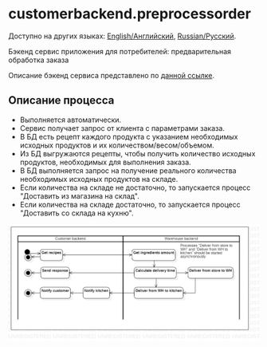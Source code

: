 # customerbackend.preprocessorder

Доступно на других языках: [English/Английский](customerbackend.preprocessorder.md), [Russian/Русский](customerbackend.preprocessorder.ru.md). 

Бэкенд сервис приложения для потребителей: предварительная обработка заказа 

Описание бэкенд сервиса представлено по [данной ссылке](../../frontend/customerbackend.ru.md).

## Описание процесса

- Выполняется автоматически.
- Сервис получает запрос от клиента с параметрами заказа.
- В БД есть рецепт каждого продукта с указанием необходимых исходных продуктов и их количеством/весом/объемом.
- Из БД выгружаются рецепты, чтобы получить количество исходных продуктов, необходимых для выполнения заказа.
- В БД выполняется запрос на получение реального количества необходимых исходных продуктов на складе.
- Если количества на складе не достаточно, то запускается процесс "Доставить из магазина на склад".
- Если количества на складе достаточно, то запускается процесс "Доставить со склада на кухню".

![customer.preprocessorder](../../img/activitydiagrams/customer.preprocessorder.png)
